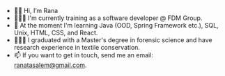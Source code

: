 - 👋🏽 Hi, I’m Rana
- 👩🏽‍💻 I'm currently training as a software developer @ FDM Group.
- 🌱 At the moment I'm learning Java (OOD, Spring Framework etc.), SQL, Unix, HTML, CSS, and React.
- 👩🏽‍🎓 I graduated with a Master's degree in forensic science and have research experience in textile conservation.
- 📫 If you want to get in touch, send me an email: ranatasalem@gmail.com.
